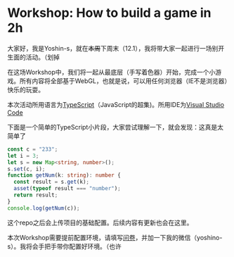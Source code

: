 # Workshop: How to build a game in 2h  

大家好，我是Yoshin-s，就在~~本周~~下周末（12.1），我将带大家一起进行一场别开生面的活动。（划掉  

在这场Workshop中，我们将一起从最底层（手写着色器）开始，完成一个小游戏。所有内容将全部基于WebGL，也就是说，可以用任何浏览器（IE不是浏览器）快乐的玩耍。  

本次活动所用语言为[TypeScript](http://www.typescriptlang.org/)（JavaScript的超集)。所用IDE为[Visual Studio Code](https://code.visualstudio.com/)  

下面是一个简单的TypeScript小片段，大家尝试理解一下，就会发现：这真是太简单了  

```Typescript
const c = "233";
let i = 3;
let s = new Map<string, number>();
s.set(c, i);
function getNum(k: string): number {
  const result = s.get(k);
  asset(typeof result === "number");
  return result;
}
console.log(getNum(c));
```

这个repo之后会上传项目的基础配置。后续内容有更新也会在这里。

本次Workshop需要提前配置环境，请填写[问卷](https://www.wjx.cn/m/50200582.aspx)，并加一下我的微信（yoshino-s）。我将会手把手带你配置好环境。（也许  
